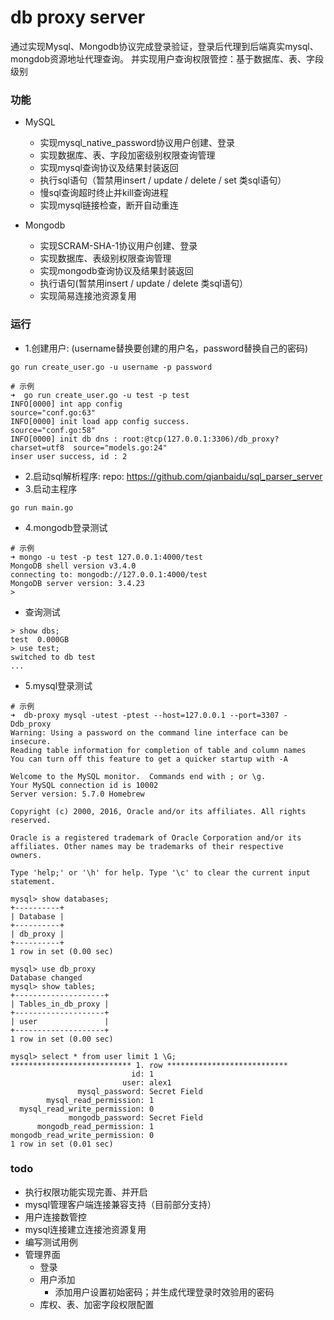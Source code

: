 # db proxy server
通过实现Mysql、Mongodb协议完成登录验证，登录后代理到后端真实mysql、mongdob资源地址代理查询。
并实现用户查询权限管控：基于数据库、表、字段级别

### 功能
- MySQL
    - 实现mysql_native_password协议用户创建、登录
    - 实现数据库、表、字段加密级别权限查询管理
    - 实现mysql查询协议及结果封装返回
    - 执行sql语句（暂禁用insert / update / delete / set 类sql语句）
    - 慢sql查询超时终止并kill查询进程
    - 实现mysql链接检查，断开自动重连

- Mongodb
    - 实现SCRAM-SHA-1协议用户创建、登录
    - 实现数据库、表级别权限查询管理
    - 实现mongodb查询协议及结果封装返回
    - 执行语句(暂禁用insert / update / delete 类sql语句）
    - 实现简易连接池资源复用



### 运行
- 1.创建用户: (username替换要创建的用户名，password替换自己的密码)
```
go run create_user.go -u username -p password
```
```
# 示例
➜  go run create_user.go -u test -p test
INFO[0000] int app config                                source="conf.go:63"
INFO[0000] init load app config success.                 source="conf.go:58"
INFO[0000] init db dns : root:@tcp(127.0.0.1:3306)/db_proxy?charset=utf8  source="models.go:24"
inser user success, id : 2
```
- 2.启动sql解析程序: repo: https://github.com/qianbaidu/sql_parser_server
- 3.启动主程序
```
go run main.go
```
- 4.mongodb登录测试
```
# 示例
➜ mongo -u test -p test 127.0.0.1:4000/test
MongoDB shell version v3.4.0
connecting to: mongodb://127.0.0.1:4000/test
MongoDB server version: 3.4.23
>
```
- 查询测试
```
> show dbs;
test  0.000GB
> use test;
switched to db test
...
```
- 5.mysql登录测试
```
# 示例
➜  db-proxy mysql -utest -ptest --host=127.0.0.1 --port=3307 -Ddb_proxy
Warning: Using a password on the command line interface can be insecure.
Reading table information for completion of table and column names
You can turn off this feature to get a quicker startup with -A

Welcome to the MySQL monitor.  Commands end with ; or \g.
Your MySQL connection id is 10002
Server version: 5.7.0 Homebrew

Copyright (c) 2000, 2016, Oracle and/or its affiliates. All rights reserved.

Oracle is a registered trademark of Oracle Corporation and/or its
affiliates. Other names may be trademarks of their respective
owners.

Type 'help;' or '\h' for help. Type '\c' to clear the current input statement.

mysql> show databases;
+----------+
| Database |
+----------+
| db_proxy |
+----------+
1 row in set (0.00 sec)

mysql> use db_proxy
Database changed
mysql> show tables;
+--------------------+
| Tables_in_db_proxy |
+--------------------+
| user               |
+--------------------+
1 row in set (0.00 sec)

mysql> select * from user limit 1 \G;
*************************** 1. row ***************************
                           id: 1
                         user: alex1
               mysql_password: Secret Field
        mysql_read_permission: 1
  mysql_read_write_permission: 0
             mongodb_password: Secret Field
      mongodb_read_permission: 1
mongodb_read_write_permission: 0
1 row in set (0.01 sec)

```




### todo
- 执行权限功能实现完善、并开启
- mysql管理客户端连接兼容支持（目前部分支持）
- 用户连接数管控
- mysql连接建立连接池资源复用
- 编写测试用例
- 管理界面
    - 登录
    - 用户添加
        - 添加用户设置初始密码；并生成代理登录时效验用的密码
    - 库权、表、加密字段权限配置

